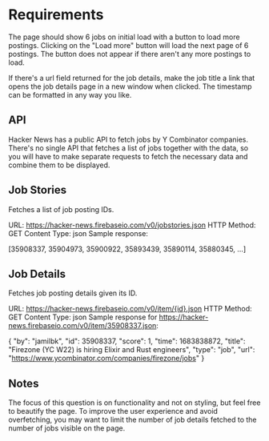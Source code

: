 # Requirements

The page should show 6 jobs on initial load with a button to load more postings.
Clicking on the "Load more" button will load the next page of 6 postings. The button does not appear if there aren't any more postings to load.

If there's a url field returned for the job details, make the job title a link that opens the job details page in a new window when clicked.
The timestamp can be formatted in any way you like.

## API

Hacker News has a public API to fetch jobs by Y Combinator companies. There's no single API that fetches a list of jobs together with the data, so you will have to make separate requests to fetch the necessary data and combine them to be displayed.

## Job Stories

Fetches a list of job posting IDs.

URL: https://hacker-news.firebaseio.com/v0/jobstories.json
HTTP Method: GET
Content Type: json
Sample response:

[35908337, 35904973, 35900922, 35893439, 35890114, 35880345, ...]

## Job Details

Fetches job posting details given its ID.

URL: https://hacker-news.firebaseio.com/v0/item/{id}.json
HTTP Method: GET
Content Type: json
Sample response for https://hacker-news.firebaseio.com/v0/item/35908337.json:

{
"by": "jamilbk",
"id": 35908337,
"score": 1,
"time": 1683838872,
"title": "Firezone (YC W22) is hiring Elixir and Rust engineers",
"type": "job",
"url": "https://www.ycombinator.com/companies/firezone/jobs"
}

## Notes

The focus of this question is on functionality and not on styling, but feel free to beautify the page.
To improve the user experience and avoid overfetching, you may want to limit the number of job details fetched to the number of jobs visible on the page.
